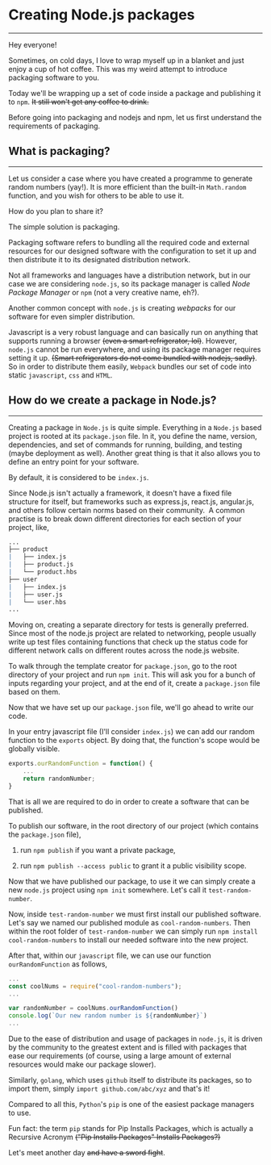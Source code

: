 # Creating Node.js packages

---

Hey everyone!

Sometimes, on cold days, I love to wrap myself up in a blanket and just enjoy a cup of hot coffee. This was my weird attempt to introduce packaging software to you.

Today we'll be wrapping up a set of code inside a package and publishing it to `npm`. ~~It still won't get any coffee to drink.~~ 

Before going into packaging and nodejs and npm, let us first understand the requirements of packaging. 

## What is packaging?

---

Let us consider a case where you have created a programme to generate random numbers (yay!). It is more efficient than the built-in `Math.random` function, and you wish for others to be able to use it. 

How do you plan to share it? 

The simple solution is packaging. 

Packaging software refers to bundling all the required code and external resources for our designed software with the configuration to set it up and then distribute it to its designated distribution network.

Not all frameworks and languages have a distribution network, but in our case we are considering `node.js`, so its package manager is called *Node Package Manager* or `npm` (not a very creative name, eh?).

Another common concept with `node.js` is creating *webpacks* for our software for even simpler distribution. 

Javascript is a very robust language and can basically run on anything that supports running a browser ~~(even a smart refrigerator, lol)~~. However, `node.js` cannot be run everywhere, and using its package manager requires setting it up. ~~(Smart refrigerators do not come bundled with nodejs, sadly)~~. So in order to distribute them easily, `Webpack` bundles our set of code into static `javascript`, `css` and `HTML`.  

## How do we create a package in Node.js?

---

Creating a package in `Node.js` is quite simple. Everything in a `Node.js` based project is rooted at its `package.json` file. In it, you define the name, version, dependencies, and set of commands for running, building, and testing (maybe deployment as well). Another great thing is that it also allows you to define an entry point for your software. 

By default, it is considered to be `index.js`.

Since Node.js isn't actually a framework, it doesn't have a fixed file structure for itself, but frameworks such as express.js, react.js, angular.js, and others follow certain norms based on their community. 
A common practise is to break down different directories for each section of your project, like, 

```r
...
├── product
|   ├── index.js
|   ├── product.js
|   └── product.hbs
├── user
|   ├── index.js
|   ├── user.js
|   └── user.hbs
...
```

Moving on, creating a separate directory for tests is generally preferred. Since most of the node.js project are related to networking, people usually write up test files containing functions that check up the status code for different network calls on different routes across the node.js website.

To walk through the template creator for `package.json`, go to the root directory of your project and run `npm init`. This will ask you for a bunch of inputs regarding your project, and at the end of it, create a `package.json` file based on them.

Now that we have set up our `package.json` file,  we'll go ahead to write our code. 

In your entry javascript file (I'll consider `index.js`) we can add our random function to the `exports` object. By doing that, the function's scope would be globally visible.

```javascript
exports.ourRandomFunction = function() {
    ...
    return randomNumber;
}
```

That is all we are required to do in order to create a software that can be published. 

To publish our software, in the root directory of our project (which contains the `package.json` file),

1. run `npm publish` if you want a private package,

2. run `npm publish --access public` to grant it a public visibility scope.

Now that we have published our package, to use it we can simply create a new `node.js` project using `npm init` somewhere. Let's call it `test-random-number`.

Now, inside `test-random-number` we must first install our published software. Let's say we named our published module as `cool-random-numbers`. Then within the root folder of `test-random-number` we can simply run `npm install cool-random-numbers` to install our needed software into the new project.

After that, within our `javascript` file, we can use our function `ourRandomFunction` as follows,

```javascript
...
const coolNums = require("cool-random-numbers");
...

var randomNumber = coolNums.ourRandomFunction()
console.log(`Our new random number is ${randomNumber}`)
...
```

Due to the ease of distribution and usage of packages in `node.js`, it is driven by the community to the greatest extent and is filled with packages that ease our requirements (of course, using a large amount of external resources would make our package slower). 

Similarly, `golang`, which uses `github` itself to distribute its packages, so to import them, simply `import github.com/abc/xyz` and that's it! 

Compared to all this, `Python`'s `pip` is one of the easiest package managers to use.

Fun fact: the term `pip` stands for Pip Installs Packages, which is actually a Recursive Acronym ~~("Pip Installs Packages" Installs Packages?)~~

Let's meet another day ~~and have a sword fight~~.
